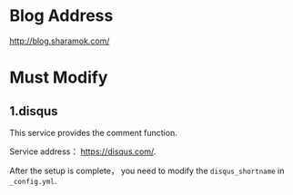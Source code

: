 # Blog Address

<http://blog.sharamok.com/>


# Must Modify

## 1.disqus

This service provides the comment function.

Service address： <https://disqus.com/>.

After the setup is complete， you need to modify the `disqus_shortname` in `_config.yml`.

